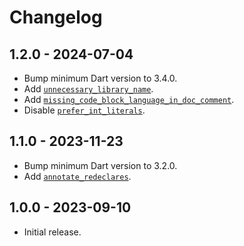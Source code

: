 # Changelog

## 1.2.0 - 2024-07-04

- Bump minimum Dart version to 3.4.0.
- Add [`unnecessary_library_name`].
- Add [`missing_code_block_language_in_doc_comment`].
- Disable [`prefer_int_literals`].

[`missing_code_block_language_in_doc_comment`]: https://dart.dev/lints/missing_code_block_language_in_doc_comment
[`unnecessary_library_name`]: https://dart.dev/lints/unnecessary_library_name
[`prefer_int_literals`]: https://dart.dev/lints/prefer_int_literals

## 1.1.0 - 2023-11-23

- Bump minimum Dart version to 3.2.0.
- Add [`annotate_redeclares`].

[`annotate_redeclares`]: https://dart.dev/lints/annotate_redeclares

## 1.0.0 - 2023-09-10

- Initial release.
